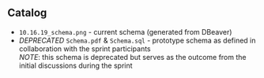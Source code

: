 ## Catalog

* `10.16.19_schema.png` - current schema (generated from DBeaver)
* _DEPRECATED_ `Schema.pdf` & `Schema.sql` - prototype schema as defined in collaboration with the sprint participants<br>_NOTE_: this schema is deprecated but serves as the outcome from the initial discussions during the sprint
